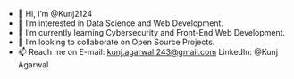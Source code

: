 - 👋 Hi, I’m @Kunj2124
- 👀 I’m interested in Data Science and Web Development.
- 🌱 I’m currently learning Cybersecurity and Front-End Web Development.
- 💞️ I’m looking to collaborate on Open Source Projects.
- 📫 Reach me on
  E-mail: kunj.agarwal.243@gmail.com
  LinkedIn: @Kunj Agarwal

<!---
Kunj2124/Kunj2124 is a ✨ special ✨ repository because its `README.md` (this file) appears on your GitHub profile.
You can click the Preview link to take a look at your changes.
--->
